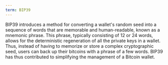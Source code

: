 ```yaml
---
term: BIP39
---
```


BIP39 introduces a method for converting a wallet's random seed into a sequence of words that are memorable and human-readable, known as a mnemonic phrase. This phrase, typically consisting of 12 or 24 words, allows for the deterministic regeneration of all the private keys in a wallet. Thus, instead of having to memorize or store a complex cryptographic seed, users can back up their bitcoins with a phrase of a few words. BIP39 has thus contributed to simplifying the management of a Bitcoin wallet.

